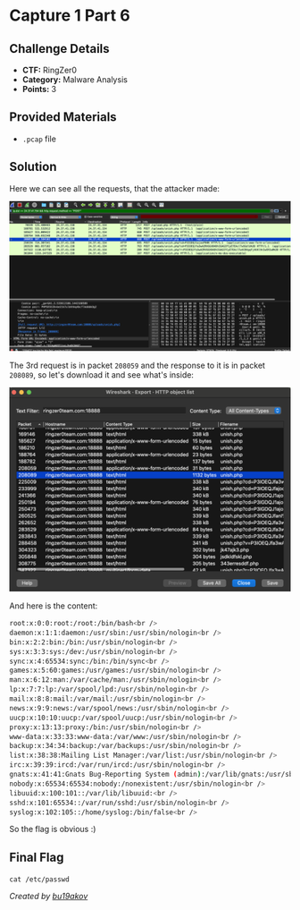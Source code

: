 # Capture 1 Part 6

## Challenge Details 

- **CTF:** RingZer0
- **Category:** Malware Analysis
- **Points:** 3

## Provided Materials

- `.pcap` file

## Solution

Here we can see all the requests, that the attacker made:

![3](./3.jpg)

The 3rd request is in packet `208059` and the response to it is in packet `208089`, so let's download it and see what's inside:

![response](./response.jpg)

And here is the content:

```sh
root:x:0:0:root:/root:/bin/bash<br />
daemon:x:1:1:daemon:/usr/sbin:/usr/sbin/nologin<br />
bin:x:2:2:bin:/bin:/usr/sbin/nologin<br />
sys:x:3:3:sys:/dev:/usr/sbin/nologin<br />
sync:x:4:65534:sync:/bin:/bin/sync<br />
games:x:5:60:games:/usr/games:/usr/sbin/nologin<br />
man:x:6:12:man:/var/cache/man:/usr/sbin/nologin<br />
lp:x:7:7:lp:/var/spool/lpd:/usr/sbin/nologin<br />
mail:x:8:8:mail:/var/mail:/usr/sbin/nologin<br />
news:x:9:9:news:/var/spool/news:/usr/sbin/nologin<br />
uucp:x:10:10:uucp:/var/spool/uucp:/usr/sbin/nologin<br />
proxy:x:13:13:proxy:/bin:/usr/sbin/nologin<br />
www-data:x:33:33:www-data:/var/www:/usr/sbin/nologin<br />
backup:x:34:34:backup:/var/backups:/usr/sbin/nologin<br />
list:x:38:38:Mailing List Manager:/var/list:/usr/sbin/nologin<br />
irc:x:39:39:ircd:/var/run/ircd:/usr/sbin/nologin<br />
gnats:x:41:41:Gnats Bug-Reporting System (admin):/var/lib/gnats:/usr/sbin/nologin<br />
nobody:x:65534:65534:nobody:/nonexistent:/usr/sbin/nologin<br />
libuuid:x:100:101::/var/lib/libuuid:<br />
sshd:x:101:65534::/var/run/sshd:/usr/sbin/nologin<br />
syslog:x:102:105::/home/syslog:/bin/false<br />
```

So the flag is obvious :)

## Final Flag

`cat /etc/passwd`

*Created by [bu19akov](https://github.com/bu19akov)*